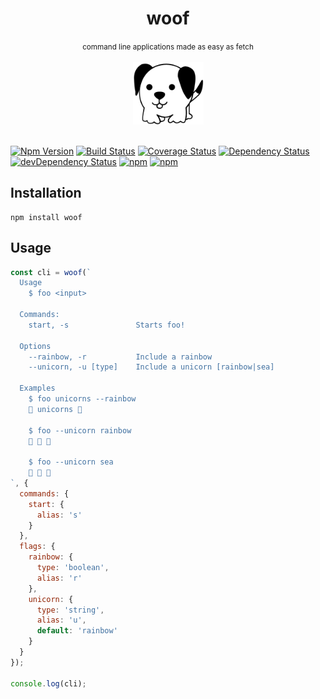 <div align="center">
  <h1>woof</h1>
  <small>command line applications made as easy as fetch</small>
  <br/>
  <br/>
  <img height="100px" src="./docs/woof.svg"/>
  <br/>
  <br/>
</div>

[![Npm Version](https://img.shields.io/npm/v/woof.svg)](https://www.npmjs.com/package/woof)
[![Build Status](https://travis-ci.org/gabrielcsapo/woof.svg?branch=master)](https://travis-ci.org/gabrielcsapo/woof)
[![Coverage Status](https://lcov-server.gabrielcsapo.com/badge/github%2Ecom/gabrielcsapo/woof.svg)](https://lcov-server.gabrielcsapo.com/coverage/github%2Ecom/gabrielcsapo/woof)
[![Dependency Status](https://starbuck.gabrielcsapo.com/badge/github/gabrielcsapo/woof/status.svg)](https://starbuck.gabrielcsapo.com/github/gabrielcsapo/woof)
[![devDependency Status](https://starbuck.gabrielcsapo.com/badge/github/gabrielcsapo/woof/dev-status.svg)](https://starbuck.gabrielcsapo.com/github/gabrielcsapo/woof#info=devDependencies)
[![npm](https://img.shields.io/npm/dt/woof.svg)]()
[![npm](https://img.shields.io/npm/dm/woof.svg)]()

## Installation

```
npm install woof
```

## Usage

```javascript
const cli = woof(`
  Usage
    $ foo <input>

  Commands:
    start, -s               Starts foo!

  Options
    --rainbow, -r           Include a rainbow
    --unicorn, -u [type]    Include a unicorn [rainbow|sea]

  Examples
    $ foo unicorns --rainbow
    🌈 unicorns 🌈

    $ foo --unicorn rainbow
    🌈 🦄 🌈

    $ foo --unicorn sea
    🌊 🦄 🌊
`, {
  commands: {
    start: {
      alias: 's'
    }
  },
  flags: {
    rainbow: {
      type: 'boolean',
      alias: 'r'
    },
    unicorn: {
      type: 'string',
      alias: 'u',
      default: 'rainbow'
    }
  }
});

console.log(cli);
```
